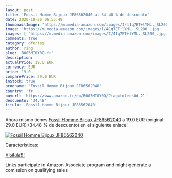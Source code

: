 ```yaml
---
layout: post
title: 'Fossil Homme Bijoux JF86562040 al 34.48 % de descuento'
date: 2020-10-26 06:55:48
thumbnailImage: 'https://m.media-amazon.com/images/I/41q7ET+lYML._SL200_.jpg'
image: 'https://m.media-amazon.com/images/I/41q7ET+lYML._SL200_.jpg'
images: [ 'https://m.media-amazon.com/images/I/41q7ET+lYML._SL200_.jpg' ]
comments: true
category: ofertas
author: ring
slug: 'B005MI0Y0Q-fr'
description:
actualPrice: 19.0 EUR
currency: EUR
price: 19.0
comparePrice: 29.0 EUR
inStock: true
prodname: 'Fossil Homme Bijoux JF86562040'
country: 'fr'
buyurl: 'https://www.amazon.fr/dp/B005MI0Y0Q/?tag=tolees0d-21'
descuento: '34.48'
titulo: 'Fossil Homme Bijoux JF86562040'
---
```


Ahora mismo tienes [Fossil Homme Bijoux JF86562040](https://www.amazon.fr/dp/B005MI0Y0Q/?tag=tolees0d-21) a 19.0 EUR (original: 29.0 EUR) (34.48 %  de descuento) en el siguiente enlace!

[![Fossil Homme Bijoux JF86562040](https://m.media-amazon.com/images/I/41q7ET+lYML._SL200_.jpg)](https://www.amazon.fr/dp/B005MI0Y0Q/?tag=tolees0d-21)

Características:


[Visítala!!!](https://www.amazon.fr/dp/B005MI0Y0Q/?tag=tolees0d-21)

Links participate in Amazon Associate program and might generate a comission on qualifying sales
